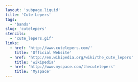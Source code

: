 ```yaml
---
layout: 'subpage.liquid'
title: 'Cute Lepers'
tags:
  - 'bands'
slug: 'cutelepers'
stencils:
  - 'cute_lepers.gif'
links:
  - href: 'http://www.cutelepers.com/'
    title: 'Official Website'
  - href: 'http://en.wikipedia.org/wiki/the_cute_lepers'
    title: 'wikipedia'
  - href: 'http://www.myspace.com/thecutelepers'
    title: 'Myspace'
---
```

